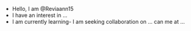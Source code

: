 - Hello, I am @Reviaann15
- I have an interest in ...
- I am currently learning- I am seeking collaboration on ...
 can me at ...

<!---
Reviaann15/Reviaann is a ✨ special ✨ repository as its `README.md` file appears on GitHub.
You can the Preview link to view the changes.
--->
